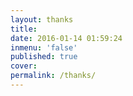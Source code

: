 ```yaml
---
layout: thanks
title:
date: 2016-01-14 01:59:24
inmenu: 'false'
published: true
cover:
permalink: /thanks/
---
```

